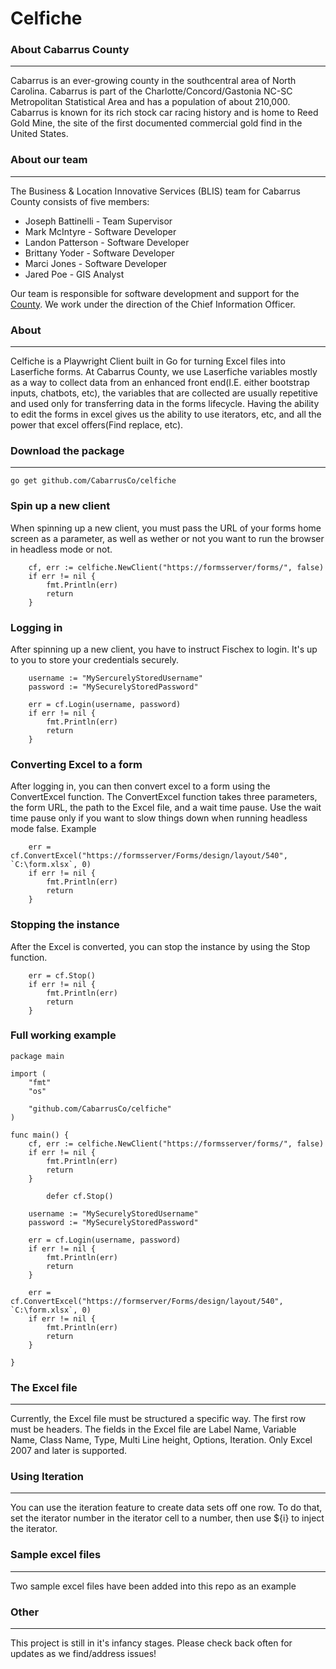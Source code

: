 # Celfiche

### About Cabarrus County
---
Cabarrus is an ever-growing county in the southcentral area of North Carolina. Cabarrus is part of the Charlotte/Concord/Gastonia NC-SC Metropolitan Statistical Area and has a population of about 210,000. Cabarrus is known for its rich stock car racing history and is home to Reed Gold Mine, the site of the first documented commercial gold find in the United States.

### About our team
---
The Business & Location Innovative Services (BLIS) team for Cabarrus County consists of five members:

+ Joseph Battinelli - Team Supervisor
+ Mark McIntyre - Software Developer
+ Landon Patterson - Software Developer
+ Brittany Yoder - Software Developer
+ Marci Jones - Software Developer
+ Jared Poe - GIS Analyst

Our team is responsible for software development and support for the [County](https://www.cabarruscounty.us/departments/information-technology). We work under the direction of the Chief Information Officer.

### About
---
Celfiche is a Playwright Client built in Go for turning Excel files into Laserfiche forms. At Cabarrus County, we use Laserfiche variables mostly as a way to collect data from an enhanced front end(I.E. either bootstrap inputs, chatbots, etc), the variables that are collected are usually repetitive and used only for transferring data in the forms lifecycle. Having the ability to edit the forms in excel gives us the ability to use iterators, etc, and all the power that excel offers(Find replace, etc).

### Download the package
---
```
go get github.com/CabarrusCo/celfiche
```

### Spin up a new client
When spinning up a new client, you must pass the URL of your forms home screen as a parameter, as well as wether or not you want to run the browser in headless mode or not.

```
	cf, err := celfiche.NewClient("https://formsserver/forms/", false)
	if err != nil {
		fmt.Println(err)
		return
	}
```

### Logging in
After spinning up a new client, you have to instruct Fischex to login. It's up to you to store your credentials securely.

```
	username := "MySercurelyStoredUsername"
	password := "MySecurelyStoredPassword"

	err = cf.Login(username, password)
	if err != nil {
		fmt.Println(err)
		return
	}
```

### Converting Excel to a form
After logging in, you can then convert excel to a form using the ConvertExcel function. The ConvertExcel function takes three parameters, the form URL, the path to the Excel file, and a wait time pause. Use the wait time pause only if you want to slow things down when running headless mode false. Example

```
	err = cf.ConvertExcel("https://formsserver/Forms/design/layout/540", `C:\form.xlsx`, 0)
	if err != nil {
		fmt.Println(err)
		return
	}
```

### Stopping the instance
After the Excel is converted, you can stop the instance by using the Stop function.

```
	err = cf.Stop()
	if err != nil {
		fmt.Println(err)
		return
	}
```

### Full working example

```
package main

import (
	"fmt"
	"os"

	"github.com/CabarrusCo/celfiche"
)

func main() {
	cf, err := celfiche.NewClient("https://formsserver/forms/", false)
	if err != nil {
		fmt.Println(err)
		return
	}

        defer cf.Stop()

	username := "MySecurelyStoredUsername"
	password := "MySecurelyStoredPassword"

	err = cf.Login(username, password)
	if err != nil {
		fmt.Println(err)
		return
	}

	err = cf.ConvertExcel("https://formserver/Forms/design/layout/540", `C:\form.xlsx`, 0)
	if err != nil {
		fmt.Println(err)
		return
	}

}
```

### The Excel file
---
Currently, the Excel file must be structured a specific way. The first row must be headers. The fields in the Excel file are Label Name, Variable Name, Class Name, Type, Multi Line height, Options, Iteration. Only Excel 2007 and later is supported.

### Using Iteration
---
You can use the iteration feature to create data sets off one row. To do that, set the iterator number in the iterator cell to a number, then use ${i} to inject the iterator.

### Sample excel files
---
Two sample excel files have been added into this repo as an example

### Other
---
This project is still in it's infancy stages. Please check back often for updates as we find/address issues!
